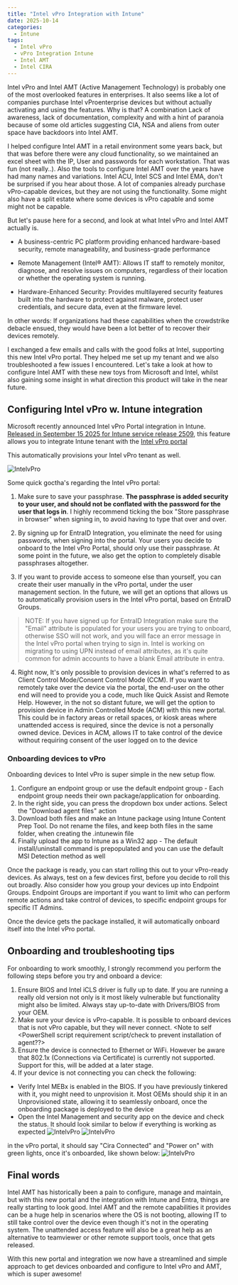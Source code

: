 ```yaml
---
title: "Intel vPro Integration with Intune"
date: 2025-10-14
categories:
  - Intune
tags:
  - Intel vPro
  - vPro Integration Intune
  - Intel AMT
  - Intel CIRA
---
```


Intel vPro and Intel AMT (Active Management Technology) is probably one of the most overlooked features in enterprises. It also seems like a lot of companies purchase Intel vProenterprise devices but without actually activating and using the features. Why is that? A combination Lack of awareness, lack of documentation, complexity and with a hint of paranoia because of some old articles suggesting CIA, NSA and aliens from outer space have backdoors into Intel AMT.

I helped configure Intel AMT in a retail environment some years back, but that was before there were any cloud functionality, so we maintained an excel sheet with the IP, User and passwords for each workstation. That was fun (not really..). Also the tools to configure Intel AMT over the years have had many names and variations. Intel ACU, Intel SCS and Intel EMA, don't be surprised if you hear about those. A lot of companies already purchase vPro-capable devices, but they are not using the functionality. Some might also have a split estate where some devices is vPro capable and some might not be capable.

But let's pause here for a second, and look at what Intel vPro and Intel AMT actually is.

* A business-centric PC platform providing enhanced hardware-based security, remote manageability, and business-grade performance

* Remote Management (Intel® AMT): Allows IT staff to remotely monitor, diagnose, and resolve issues on computers, regardless of their location or whether the operating system is running.

* Hardware-Enhanced Security: Provides multilayered security features built into the hardware to protect against malware, protect user credentials, and secure data, even at the firmware level.

In other words: If organizations had these capabilities when the crowdstrike debacle ensued, they would have been a lot better of to recover their devices remotely.

I exchanged a few emails and calls with the good folks at Intel, supporting this new Intel vPro portal. They helped me set up my tenant and we also troubleshooted a few issues I encountered.
Let's take a look at how to configure Intel AMT with these new toys from Microsoft and Intel, whilst also gaining some insight in what direction this product will take in the near future.

## Configuring Intel vPro w. Intune integration

Microsoft recently announced Intel vPro Portal integration in Intune. [Released in September 15 2025 for Intune service release 2509](https://learn.microsoft.com/en-us/intune/intune-service/fundamentals/whats-new#intel-vpro-fleet-services-integration-in-intune-partner-portal-), this feature allows you to integrate Intune tenant with the [Intel vPro portal](https://vprofleet.intel.com/)

This automatically provisions your Intel vPro tenant as well.

![IntelvPro](/assets/images/2025-10-10-IntelvPro-Intune-Integration/IntelvPro-Portal.png?raw=true "Intel vPro Intune Portal Integration")

Some quick goctha's regarding the Intel vPro portal:

1) Make sure to save your passphrase. **The passphrase is added security to your user, and should not be conflated with the password for the user that logs in**. I highly recommend ticking the box "Store passphrase in browser" when signing in, to avoid having to type that over and over.

2) By signing up for EntraID Integration, you eliminate the need for using passwords, when signing into the portal. Your users you decide to onboard to the Intel vPro Portal, should only use their passphrase. At some point in the future, we also get the option to completely disable passphrases altogether.

3) If you want to provide access to someone else than yourself, you can create their user manually in the vPro portal, under the user management section. In the future, we will get an options that allows us to automatically provision users in the Intel vPro portal, based on EntraID Groups.

>NOTE: If you have signed up for EntraID Integration make sure the "Email" attribute is populated for your users you are trying to onboard, otherwise SSO will not work, and you will face an error message in the Intel vPro portal when trying to sign in. Intel is working on migrating to using UPN instead of email attributes, as it's quite common for admin accounts to have a blank Email attribute in entra.

4) Right now, It's only possible to provision devices in what's referred to as Client Control Mode/Consent Control Mode (CCM). If you want to remotely take over the device via the portal, the end-user on the other end will need to provide you a code, much like Quick Assist and Remote Help. However, in the not so distant future, we will get the option to provision device in Admin Controlled Mode (ACM) with this new portal. This could be in factory areas or retail spaces, or kiosk areas where unattended access is required, since the device is not a personally owned device. Devices in ACM, allows IT to take control of the device without requiring consent of the user logged on to the device

### Onboarding devices to vPro

Onboarding devices to Intel vPro is super simple in the new setup flow.

1) Configure an endpoint group or use the default endpoint group - Each endpoint group needs their own package/application for onboarding.
2) In the right side, you can press the dropdown box under actions. Select the "Download agent files" action
3) Download both files and make an Intune package using Intune Content Prep Tool. Do not rename the files, and keep both files in the same folder, when creating the .intunewin file
4) Finally upload the app to Intune as a Win32 app - The default install/uninstall command is prepopulated and you can use the default MSI Detection method as well

Once the package is ready, you can start rolling this out to your vPro-ready devices. As always, test on a few devices first, before you decide to roll this out broadly. Also consider how you group your devices up into Endpoint Groups. Endpoint Groups are important if you want to limit who can perform remote actions and take control of devices, to specific endpoint groups for specific IT Admins.

Once the device gets the package installed, it will automatically onboard itself into the Intel vPro portal.

## Onboarding and troubleshooting tips

For onboarding to work smoothly, I strongly recommend you perform the following steps before you try and onboard a device:

1) Ensure BIOS and Intel iCLS driver is fully up to date. If you are running a really old version not only is it most likely vulnerable but functionality might also be limited. Always stay up-to-date with Drivers/BIOS from your OEM.
2) Make sure your device is vPro-capable. It is possible to onboard devices that is not vPro capable, but they will never connect. <Note to self <PowerShell script requirement script/check to prevent installation of agent??>
3) Ensure the device is connected to Ethernet or WiFi. However be aware that 802.1x (Connections via Certificate) is currently not supported. Support for this, will be added at a later stage.
4) If your device is not connecting you can check the following:

* Verify Intel MEBx is enabled in the BIOS. If you have previously tinkered with it, you might need to unprovision it. Most OEMs should ship it in an Unprovisioned state, allowing it to seamlessly onboard, once the onboarding package is deployed to the device
* Open the Intel Management and security app on the device and check the status. It should look similar to below if everything is working as expected
![IntelvPro](/assets/images/2025-10-10-IntelvPro-Intune-Integration/IntelME_Configured_1.png?raw=true "Intel vPro Intune Portal Integration")
![IntelvPro](/assets/images/2025-10-10-IntelvPro-Intune-Integration/IntelME_Configured_2.png?raw=true "Intel vPro Intune Portal Integration")

in the vPro portal, it should say "Cira Connected" and "Power on" with green lights, once it's onboarded, like shown below:
![IntelvPro](/assets/images/2025-10-10-IntelvPro-Intune-Integration/IntelvPro-Portal-DeviceConfigured-1.png?raw=true "Intel vPro Intune Portal Integration")

## Final words

Intel AMT has historically been a pain to configure, manage and maintain, but with this new portal and the integration with Intune and Entra, things are really starting to look good. Intel AMT and the remote capabilities it provides can be a huge help in scenarios where the OS is not booting, allowing IT to still take control over the device even though it's not in the operating system. The unattended access feature will also be a great help as an alternative to teamviewer or other remote support tools, once that gets released.

With this new portal and integration we now have a streamlined and simple approach to get devices onboarded and configure to Intel vPro and AMT, which is super awesome!
